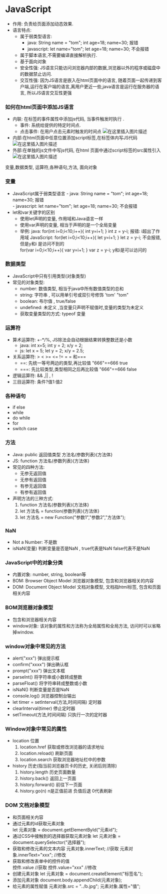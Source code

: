 ﻿# JavaScript
- 作用: 负责给页面添加动态效果.
- 语言特点:
	- 属于弱类型语言:    
		- java:   String name = "tom";    int age=18;       name=30;  报错   
		- javascript:  let name="tom";    let age=18;      name=30;   不会报错     
	- 属于脚本语言,不需要编译直接解析执行.  
	- 基于面向对象  
	- 安全性强:  JS语言只能访问浏览器内部的数据,浏览器以外的程序或磁盘中的数据禁止访问.
	- 交互性强:  因为JS语言是嵌入在html页面中的语言, 随着页面一起传递到客户端,运行在客户端的语言,离用户更近一些,java语言是运行在服务器的语言, 所以JS语言交互性更强  
### 如何在html页面中添加JS语言
- 内联:  在标签的事件属性中添加js代码, 当事件触发时执行 .
	- 事件: 系统给提供的特定时间点.
	- 点击事件: 在用户点击元素时触发的时间点 
![在这里插入图片描述](https://img-blog.csdnimg.cn/b86c114e11494bf2aedf85fe9073c3f8.png)
- 内部:在html页面中任意位置添加script标签,在标签体内写JS代码  
![在这里插入图片描述](https://img-blog.csdnimg.cn/4b305582943f443a8d6d667c159b32a9.png?x-oss-process=image/watermark,type_d3F5LXplbmhlaQ,shadow_50,text_Q1NETiBAdGVkdeaWjA==,size_20,color_FFFFFF,t_70,g_se,x_16)
- 外部:在单独的js文件中写js代码, 在html 页面中通过script标签的src属性引入  
![在这里插入图片描述](https://img-blog.csdnimg.cn/b4b2dd053f8e4d3d923f99f8d972a7cc.png)

变量,数据类型, 运算符,各种语句,方法, 面向对象

### 变量
- JavaScript属于弱类型语言
		- java:   String name = "tom";    int age=18;       name=30;  报错   
		- javascript:  let name="tom";    let age=18;      name=30;   不会报错     
- let和var关键字的区别 
	- 使用let声明的变量, 作用域和Java语言一样
	- 使用var声明的变量,  相当于声明的是一个全局变量
	- 举例:
		java: 
			for(int i=0;i<10;i++){
				int y=i+1;
			}
			int z = y-i;     报错: i超出了作用域
		JavaScript:
			 for(let i=0;i<10;i++){
				let y=i+1;
			}
			let z = y-i;     不会报错,但是y和i 是访问不到的  
			for(var i=0;i<10;i++){
				var y=i+1;
			}
			var z = y-i;     y和i是可以访问的
### 数据类型
- JavaScript中只有引用类型(对象类型)
- 常见的对象类型:
	- number:  数值类型, 相当于java中所有数值类型的总和   
	- string: 字符串    ,  可以用单引号或双引号修饰     'tom'   "tom"
	- boolean: 布尔值 ,   true/false
	- undefined:  未定义    ,当变量只声明不赋值时,变量的类型为未定义
	- 获取变量类型的方式:    typeof 变量   
### 运算符
- 算术运算符: +-*/%,   JS除法会自动根据结果转换整数还是小数
	- java: int x=5;  int y = 2;  x/y = 2;
	- js:   let x = 5; let y = 2;  x/y = 2.5;
- 关系运算符: > < >= <= !=  = = 和===
	- ==: 先统一等号两边的类型,再比较值       "666"==666    true
	- ===: 先比较类型,类型相同之后再比较值   "666"==666  false
- 逻辑运算符: && ,|| , !   
- 三目运算符:     条件?值1:值2
### 各种语句
- if else 
- while 
- do while 
- for 
- switch case  
### 方法
- Java: public 返回值类型 方法名(参数列表){方法体}
- JS:    function 方法名(参数列表){方法体}
- 常见的四种方法:
	- 无参无返回值
	- 无参有返回值
	- 有参无返回值
	- 有参有返回值
- 声明方法的三种方式:
	1.  function 方法名(参数列表){方法体}
	2. let 方法名 = function(参数列表){方法体}
	3. let 方法名 = new Function("参数1","参数2","方法体");


### NaN
- Not a Number:  不是数   
- isNaN(变量)   判断变量是否是NaN  ,  true代表是NaN  false代表不是NaN

### JavaScript中的对象分类
- 内置对象:  number, string, boolean等  
- BOM:  Browser Object Model   浏览器对象模型,  包含和浏览器相关的内容  
- DOM:  Document Object Model  文档对象模型,  文档指html标签,   包含和页面相关内容   

### BOM浏览器对象模型
- 包含和浏览器相关内容
- window对象:  该对象的属性和方法称为全局属性和全局方法, 访问时可以省略掉window.    
### window对象中常见的方法
- alert("xxx")   弹出提示框
- confirm("xxxx")  弹出确认框  
- prompt("xxx") 弹出文本框
- parseInt()   将字符串或小数转成整数
- parseFloat()  将字符串转成整数或小数
- isNaN()   判断变量是否是NaN   
- console.log()  浏览器控制台输出
- let timer = setInterval(方法,时间间隔)  定时器 
- clearInterval(timer)  停止定时器
- setTimeout(方法,时间间隔)  只执行一次的定时器 
### Window对象中常见的属性
- location 位置
	1. location.href   获取或修改浏览器的请求地址         
	2. location.reload()  刷新页面
	3. location.search  获取浏览器地址栏中的参数
- history 历史(指当前浏览器页卡的历史, 关闭后则清除)
	1. history.length   历史页面数量 
	2. history.back()  返回上一页面 
	3. history.forward()   前往下一页面   
	4. history.go(n)  n是正值前进  负值后退     0代表刷新  
### DOM 文档对象模型
- 和页面相关内容
- 通过元素的id获取元素对象  
	let 元素对象 = document.getElementById("元素id");
- 通过CSS中接触到的选择器获取元素对象
	let 元素对象 = document.querySelector("选择器");
- 获取和修改元素的文本内容
	元素对象.innerText;   //获取
	元素对象.innerText="xxx";    //修改   
- 获取和修改表单中的控件的值  
	控件.value       //获取
	控件.value="xxx"    //修改 
- 创建元素对象
	let 元素对象 = document.createElement("标签名"); 
- 添加元素对象
	document.body.appendChild(元素对象);
- 给元素的属性赋值
	元素对象.src = "../b.jpg";
	元素对象.属性="值";






























